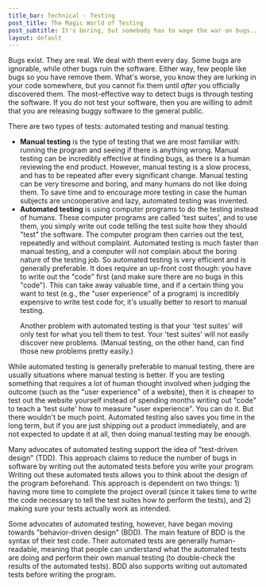 ```yaml
---
title_bar: Technical - Testing
post_title: The Magic World of Testing
post_subtitle: It's boring, but somebody has to wage the war on bugs...
layout: default
---
```

Bugs exist. They are real. We deal with them every day. Some bugs are ignorable, while other bugs ruin the software. Either way, few people like bugs so you have remove them. What's worse, you know they are lurking in your code somewhere, but you cannot fix them until *after* you officially discovered them. The most-effective way to detect bugs is through testing the software. If you do not test your software, then you are willing to admit that you are releasing buggy software to the general public.

There are two types of tests: automated testing and manual testing.
<ul>
<li><strong>Manual testing</strong> is the type of testing that we are most familiar with: running the program and seeing if there is anything wrong. Manual testing can be incredibly effective at finding bugs, as there is a human reviewing the end product. However, manual testing is a slow process, and has to be repeated after every significant change. Manual testing can be very tiresome and boring, and many humans do not like doing them. To save time and to encourage more testing in case the human subjects are uncooperative and lazy, automated testing was invented.</li>
<li><strong>Automated testing</strong> is using computer programs to do the testing instead of humans. These computer programs are called 'test suites', and to use them, you simply write out code telling the test suite how they should "test" the software. The computer program then carries out the test, repeatedly and without complaint. Automated testing is much faster than manual testing, and a computer will not complain about the boring nature of the testing job. So automated testing is very efficient and is generally preferable. It does require an up-front cost though: you have to write out the "code" first (and make sure there are no bugs in this "code"). This can take away valuable time, and if a certain thing you want to test (e.g., the "user experience" of a program) is incredibly expensive to write test code for, it's usually better to resort to manual testing.</p> 
<p>Another problem with automated testing is that your 'test suites' will only test for what you tell them to test. Your 'test suites' will not easily discover new problems. (Manual testing, on the other hand, can find those new problems pretty easily.)</p></li>
</ul>
<p>While automated testing is generally preferable to manual testing, there are usually situations where manual testing is better. If you are testing something that requires a lot of human thought involved when judging the outcome (such as the "user experience" of a website), then it is cheaper to test out the website yourself instead of spending months writing out "code" to teach a 'test suite' how to measure "user experience". You can do it. But there wouldn't be much point. Automated testing also saves you time in the long term, but if you are just shipping out a product immediately, and are not expected to update it at all, then doing manual testing may be enough.</p>
<p>
Many advocates of automated testing support the idea of "test-driven design" (TDD). This approach claims to reduce the number of bugs in software by writing out the automated tests before you write your program. Writing out these automated tests allows you to think about the design of the program beforehand. This approach is dependent on two things: 1) having more time to complete the project overall (since it takes time to write the code necessary to tell the test suites how to perform the tests), and 2) making sure your tests actually work as intended.
</p>
<p>Some advocates of automated testing, however, have began moving towards "behavior-driven design" (BDD). The main feature of BDD is the syntax of their test code. Their automated tests are generally human-readable, meaning that people can understand what the automated tests are doing and perform their own manual testing (to double-check the results of the automated tests). BDD also supports writing out automated tests before writing the program.

